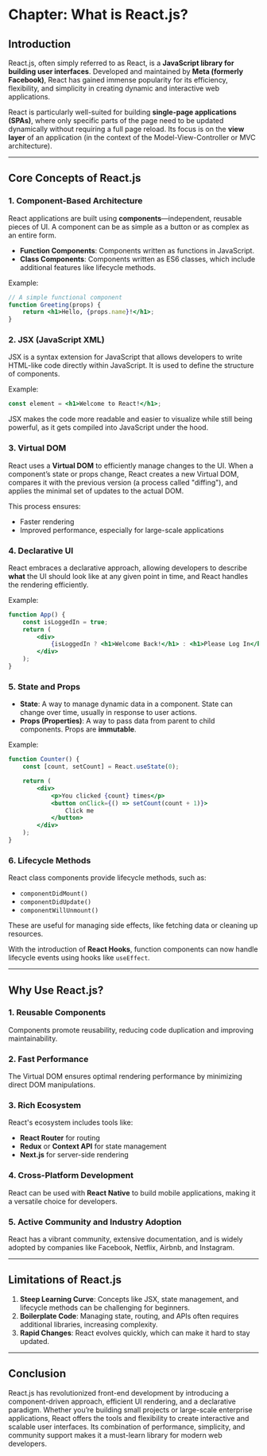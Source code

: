 # Chapter: What is React.js?

## Introduction

React.js, often simply referred to as React, is a **JavaScript library for building user interfaces**. Developed and maintained by **Meta (formerly Facebook)**, React has gained immense popularity for its efficiency, flexibility, and simplicity in creating dynamic and interactive web applications.

React is particularly well-suited for building **single-page applications (SPAs)**, where only specific parts of the page need to be updated dynamically without requiring a full page reload. Its focus is on the **view layer** of an application (in the context of the Model-View-Controller or MVC architecture).

---

## Core Concepts of React.js

### 1. **Component-Based Architecture**
   React applications are built using **components**—independent, reusable pieces of UI. A component can be as simple as a button or as complex as an entire form.

   - **Function Components**: Components written as functions in JavaScript.
   - **Class Components**: Components written as ES6 classes, which include additional features like lifecycle methods.

   Example:
   ```jsx
   // A simple functional component
   function Greeting(props) {
       return <h1>Hello, {props.name}!</h1>;
   }
   ```

### 2. **JSX (JavaScript XML)**
   JSX is a syntax extension for JavaScript that allows developers to write HTML-like code directly within JavaScript. It is used to define the structure of components.

   Example:
   ```jsx
   const element = <h1>Welcome to React!</h1>;
   ```

   JSX makes the code more readable and easier to visualize while still being powerful, as it gets compiled into JavaScript under the hood.

### 3. **Virtual DOM**
   React uses a **Virtual DOM** to efficiently manage changes to the UI. When a component’s state or props change, React creates a new Virtual DOM, compares it with the previous version (a process called "diffing"), and applies the minimal set of updates to the actual DOM.

   This process ensures:
   - Faster rendering
   - Improved performance, especially for large-scale applications

### 4. **Declarative UI**
   React embraces a declarative approach, allowing developers to describe **what** the UI should look like at any given point in time, and React handles the rendering efficiently.

   Example:
   ```jsx
   function App() {
       const isLoggedIn = true;
       return (
           <div>
               {isLoggedIn ? <h1>Welcome Back!</h1> : <h1>Please Log In</h1>}
           </div>
       );
   }
   ```

### 5. **State and Props**
   - **State**: A way to manage dynamic data in a component. State can change over time, usually in response to user actions.
   - **Props (Properties)**: A way to pass data from parent to child components. Props are **immutable**.

   Example:
   ```jsx
   function Counter() {
       const [count, setCount] = React.useState(0);

       return (
           <div>
               <p>You clicked {count} times</p>
               <button onClick={() => setCount(count + 1)}>
                   Click me
               </button>
           </div>
       );
   }
   ```

### 6. **Lifecycle Methods**
   React class components provide lifecycle methods, such as:
   - `componentDidMount()`
   - `componentDidUpdate()`
   - `componentWillUnmount()`

   These are useful for managing side effects, like fetching data or cleaning up resources.

   With the introduction of **React Hooks**, function components can now handle lifecycle events using hooks like `useEffect`.

---

## Why Use React.js?

### 1. **Reusable Components**
   Components promote reusability, reducing code duplication and improving maintainability.

### 2. **Fast Performance**
   The Virtual DOM ensures optimal rendering performance by minimizing direct DOM manipulations.

### 3. **Rich Ecosystem**
   React's ecosystem includes tools like:
   - **React Router** for routing
   - **Redux** or **Context API** for state management
   - **Next.js** for server-side rendering

### 4. **Cross-Platform Development**
   React can be used with **React Native** to build mobile applications, making it a versatile choice for developers.

### 5. **Active Community and Industry Adoption**
   React has a vibrant community, extensive documentation, and is widely adopted by companies like Facebook, Netflix, Airbnb, and Instagram.

---

## Limitations of React.js

1. **Steep Learning Curve**: Concepts like JSX, state management, and lifecycle methods can be challenging for beginners.
2. **Boilerplate Code**: Managing state, routing, and APIs often requires additional libraries, increasing complexity.
3. **Rapid Changes**: React evolves quickly, which can make it hard to stay updated.

---

## Conclusion

React.js has revolutionized front-end development by introducing a component-driven approach, efficient UI rendering, and a declarative paradigm. Whether you’re building small projects or large-scale enterprise applications, React offers the tools and flexibility to create interactive and scalable user interfaces. Its combination of performance, simplicity, and community support makes it a must-learn library for modern web developers.


